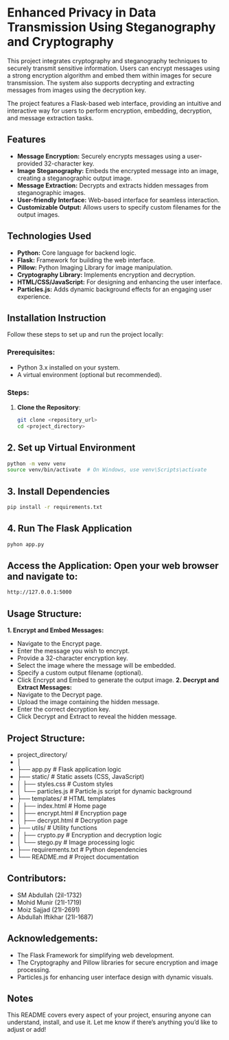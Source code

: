 
# Enhanced Privacy in Data Transmission Using Steganography and Cryptography

This project integrates cryptography and steganography techniques to securely transmit sensitive information. Users can encrypt messages using a strong encryption algorithm and embed them within images for secure transmission. The system also supports decrypting and extracting messages from images using the decryption key.

The project features a Flask-based web interface, providing an intuitive and interactive way for users to perform encryption, embedding, decryption, and message extraction tasks.


## Features

- **Message Encryption:** Securely encrypts messages using a user-provided 32-character key.
- **Image Steganography:** Embeds the encrypted message into an image, creating a steganographic output image.
- **Message Extraction:** Decrypts and extracts hidden messages from steganographic images.
- **User-friendly Interface:** Web-based interface for seamless interaction.
- **Customizable Output:** Allows users to specify custom filenames for the output images.


## Technologies Used
- **Python:** Core language for backend logic.
- **Flask:** Framework for building the web interface.
- **Pillow:** Python Imaging Library for image manipulation.
- **Cryptography Library:** Implements encryption and decryption.
- **HTML/CSS/JavaScript:** For designing and enhancing the user interface.
- **Particles.js:** Adds dynamic background effects for an engaging user experience.
## Installation Instruction

Follow these steps to set up and run the project locally:

### Prerequisites:
- Python 3.x installed on your system.
- A virtual environment (optional but recommended).

### Steps:

1. **Clone the Repository**:
   ```bash
   git clone <repository_url>
   cd <project_directory>
## 2. Set up Virtual Environment
```bash
python -m venv venv
source venv/bin/activate  # On Windows, use venv\Scripts\activate
```


## 3. Install Dependencies
   ```bash 
   pip install -r requirements.txt
```
## 4. Run The Flask Application
```bash 
pyhon app.py
```
## Access the Application: Open your web browser and navigate to:
```bash 
http://127.0.0.1:5000
```
## Usage Structure:
**1. Encrypt and Embed Messages:**
- Navigate to the Encrypt page.
- Enter the message you wish to encrypt.
- Provide a 32-character encryption key.
- Select the image where the message will be embedded.
- Specify a custom output filename (optional).
- Click Encrypt and Embed to generate the output image.
**2. Decrypt and Extract Messages:**
- Navigate to the Decrypt page.
- Upload the image containing the hidden message.
- Enter the correct decryption key.
- Click Decrypt and Extract to reveal the hidden message.
## Project Structure:
- project_directory/
- │
- ├── app.py                 # Flask application logic
- ├── static/                # Static assets (CSS, JavaScript)
- │   ├── styles.css         # Custom styles
- │   └── particles.js       # Particle.js script for dynamic background
- ├── templates/             # HTML templates
- │   ├── index.html         # Home page
- │   ├── encrypt.html       # Encryption page
- │   ├── decrypt.html       # Decryption page
- ├── utils/                 # Utility functions
- │   ├── crypto.py          # Encryption and decryption logic
- │   └── stego.py           # Image processing logic
- ├── requirements.txt       # Python dependencies
- └── README.md              # Project documentation

## Contributors:

- SM Abdullah (2iI-1732)
- Mohid Munir (21I-1719)
- Moiz Sajjad (21I-2691)
- Abdullah Iftikhar (21I-1687)


## Acknowledgements:
- The Flask Framework for simplifying web development.
- The Cryptography and Pillow libraries for secure encryption and image processing.
- Particles.js for enhancing user interface design with dynamic visuals.

 


## Notes

This README covers every aspect of your project, ensuring anyone can understand, install, and use it. Let me know if there’s anything you’d like to adjust or add!


